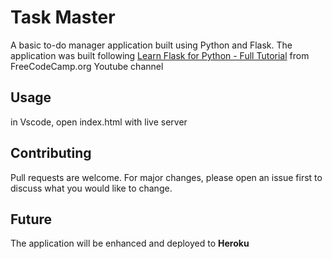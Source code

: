 # Task Master

A basic to-do manager application built using Python and Flask. The application was built following [Learn Flask for Python - Full Tutorial](https://www.youtube.com/watch?v=Z1RJmh_OqeA) from FreeCodeCamp.org Youtube channel

## Usage

in Vscode, open index.html with live server

## Contributing
Pull requests are welcome. For major changes, please open an issue first to discuss what you would like to change.

## Future
The application will be enhanced and deployed to **Heroku**
